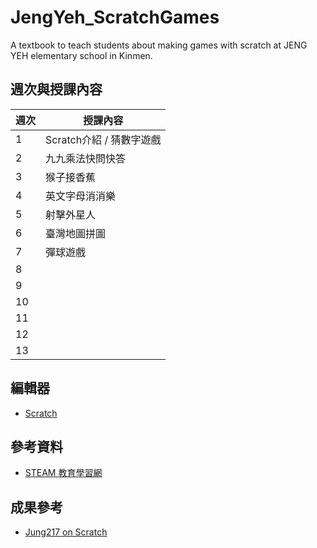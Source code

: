# JengYeh_ScratchGames
A textbook to teach students about making games with scratch  at JENG YEH elementary school in Kinmen.

## 週次與授課內容

| 週次 | 授課內容 |
| ---- | ------------------------------ |
| 1    | Scratch介紹 / 猜數字遊戲 |
| 2    | 九九乘法快問快答 |
| 3    | 猴子接香蕉 |
| 4    | 英文字母消消樂 |
| 5    | 射擊外星人 |
| 6    | 臺灣地圖拼圖 |
| 7    | 彈球遊戲 |
| 8    |  |
| 9    |  |
| 10   |  |
| 11   |  |
| 12   |  |
| 13   |  |

## 編輯器
- [Scratch](https://scratch.mit.edu/)

## 參考資料
- [STEAM 教育學習網](https://steam.oxxostudio.tw/category/scratch/index.html)

## 成果參考
* [Jung217 on Scratch](https://scratch.mit.edu/users/Jung217/)

